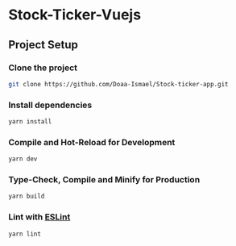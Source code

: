 # Stock-Ticker-Vuejs

## Project Setup

### Clone the project
```sh
git clone https://github.com/Doaa-Ismael/Stock-ticker-app.git
```
### Install dependencies
```sh
yarn install
```

### Compile and Hot-Reload for Development

```sh
yarn dev
```

### Type-Check, Compile and Minify for Production

```sh
yarn build
```

### Lint with [ESLint](https://eslint.org/)

```sh
yarn lint
```
